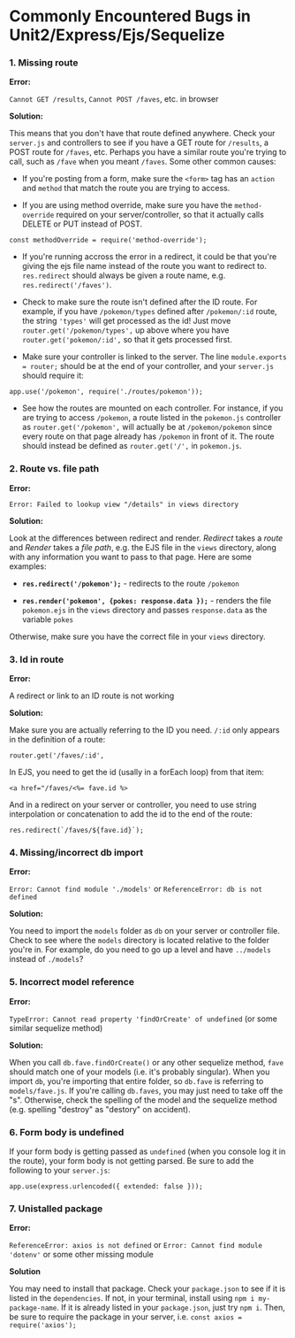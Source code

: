 # Commonly Encountered Bugs in Unit2/Express/Ejs/Sequelize

### 1. Missing route

**Error:** 

`Cannot GET /results`, `Cannot POST /faves`, etc. in browser

**Solution:** 

This means that you don't have that route defined anywhere. Check your `server.js` and controllers to see if you have a GET route for `/results`, a POST route for `/faves`, etc. Perhaps you have a similar route you're trying to call, such as `/fave` when you meant `/faves`. Some other common causes: 

* If you're posting from a form, make sure the `<form>` tag has an `action` and `method` that match the route you are trying to access. 

* If you are using method override, make sure you have the `method-override` required on your server/controller, so that it actually calls DELETE or PUT instead of POST. 

`const methodOverride = require('method-override');`

* If you're running accross the error in a redirect, it could be that you're giving the ejs file name instead of the route you want to redirect to. `res.redirect` should always be given a route name, e.g. `res.redirect('/faves')`.

* Check to make sure the route isn't defined after the ID route. For example, if you have `/pokemon/types` defined after `/pokemon/:id` route, the string `'types'` will get processed as the id! Just move `router.get('/pokemon/types',` up above where you have `router.get('pokemon/:id',` so that it gets processed first. 

* Make sure your controller is linked to the server. The line `module.exports = router;` should be at the end of your controller, and your `server.js` should require it:

`app.use('/pokemon', require('./routes/pokemon'));`

* See how the routes are mounted on each controller. For instance, if you are trying to access `/pokemon`, a route listed in the `pokemon.js` controller as `router.get('/pokemon',` will actually be at `/pokemon/pokemon` since every route on that page already has `/pokemon` in front of it. The route should instead be defined as `router.get('/',` in `pokemon.js`. 


### 2. Route vs. file path

**Error:**

`Error: Failed to lookup view "/details" in views directory`

**Solution:**

Look at the differences between redirect and render. *Redirect* takes a *route* and *Render* takes a *file path*, e.g. the EJS file in the `views` directory, along with any information you want to pass to that page. Here are some examples:

* **`res.redirect('/pokemon');`** - redirects to the route `/pokemon`

* **`res.render('pokemon', {pokes: response.data });`** - renders the file `pokemon.ejs` in the `views` directory and passes `response.data` as the variable `pokes`

Otherwise, make sure you have the correct file in your `views` directory.

### 3. Id in route

**Error:**

A redirect or link to an ID route is not working

**Solution:**

Make sure you are actually referring to the ID you need. `/:id` only appears in the definition of a route:

 `router.get('/faves/:id',`

In EJS, you need to get the id (usally in a forEach loop) from that item:

`<a href="/faves/<%= fave.id %>`

And in a redirect on your server or controller, you need to use string interpolation or concatenation to add the id to the end of the route:

``res.redirect(`/faves/${fave.id}`); ``

### 4. Missing/incorrect db import

**Error:**

`Error: Cannot find module './models'` or `ReferenceError: db is not defined`

**Solution:**

You need to import the `models` folder as `db` on your server or controller file. Check to see where the `models` directory is located relative to the folder you're in. For example, do you need to go up a level and have `../models` instead of `./models`? 


### 5. Incorrect model reference


**Error:**

`TypeError: Cannot read property 'findOrCreate' of undefined` (or some similar sequelize method)

**Solution:**

When you call `db.fave.findOrCreate()` or any other sequelize method, `fave` should match one of your models (i.e. it's probably singular). When you import `db`, you're importing that entire folder, so `db.fave` is referring to `models/fave.js`.  If you're calling `db.faves`, you may just need to take off the "s". Otherwise, check the spelling of the model and the sequelize method (e.g. spelling "destroy" as "destory" on accident). 

### 6. Form body is undefined

If your form body is getting passed as `undefined` (when you console log it in the route), your form body is not getting parsed. Be sure to add the following to your `server.js`:

`app.use(express.urlencoded({ extended: false }));`

### 7. Unistalled package

**Error:**

`ReferenceError: axios is not defined` or `Error: Cannot find module 'dotenv'` or some other missing module

**Solution**

You may need to install that package. Check your `package.json` to see if it is listed in the `dependencies`. If not, in your terminal, install using `npm i my-package-name`. If it is already listed in your `package.json`, just try `npm i`. Then, be sure to require the package in your server, i.e. `const axios = require('axios');`



